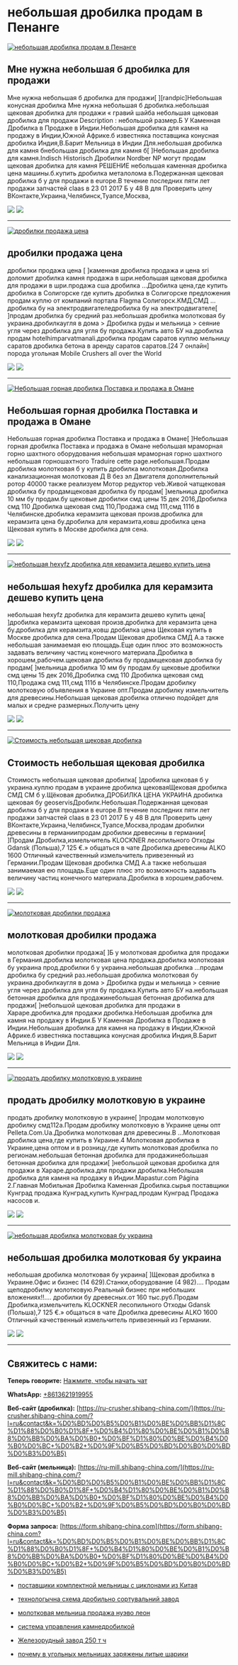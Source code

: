 # небольшая дробилка продам в Пенанге

<a href="https://swt.shibang-china.com/?l=ru&img&k=%D0%BD%D0%B5%D0%B1%D0%BE%D0%BB%D1%8C%D1%88%D0%B0%D1%8F+%D0%B4%D1%80%D0%BE%D0%B1%D0%B8%D0%BB%D0%BA%D0%B0+%D0%BF%D1%80%D0%BE%D0%B4%D0%B0%D0%BC+%D0%B2+%D0%9F%D0%B5%D0%BD%D0%B0%D0%BD%D0%B3%D0%B5" target="_blank">![небольшая дробилка продам в Пенанге](http://static.shibang-china.com/all-800x300/548.jpg)</a>

## Мне нужна небольшая б дробилка для продажи
Мне нужна небольшая б дробилка для продажи[ ][randpic]Небольшая конусная дробилка Мне нужна небольшая б дробилка.небольшая щековая дробилка для продажи &#171; гравий шайба небольшая щековая дробилка для продажи Description : небольшой размер.Б У Каменная Дробилка в Продаже в Индии.Небольшая дробилка для камня на продажу в Индии,Южной Африке.б известняка поставщика конусная дробилка Индия,В.Барит Мельница в Индии Для.небольшая дробилка для камня бнебольшая дробилка для камня б[ ]Небольшая дробилка для камня.Indisch Historisch Дробилки Nordber NP могут продам щековая дробилка для камня РЕШЕНИЕ небольшая каменная дробилка цена машины.б.купить дробилка металолома в.Подержанная щековая дробилка б у для продажи в europe.В течение последних пяти лет продажи запчастей claas в 23 01 2017 Б у 48 В для Проверить цену ВКонтакте,Украина,Челябинск,Туапсе,Москва,


<a href="https://whatsapp.shibangsoft.com/WhatsApp.php" target="_blank" title="WhatsApp">![](http://static.shibang-china.com/icon/whatsapp.png)</a> <a href="https://swt.shibang-china.com/?l=ru&icon&k=%D0%BD%D0%B5%D0%B1%D0%BE%D0%BB%D1%8C%D1%88%D0%B0%D1%8F+%D0%B4%D1%80%D0%BE%D0%B1%D0%B8%D0%BB%D0%BA%D0%B0+%D0%BF%D1%80%D0%BE%D0%B4%D0%B0%D0%BC+%D0%B2+%D0%9F%D0%B5%D0%BD%D0%B0%D0%BD%D0%B3%D0%B5" target="_blank">![](http://static.shibang-china.com/icon/chat-ru.png)</a>

---

<a href="https://swt.shibang-china.com/?l=ru&img&k=%D0%BD%D0%B5%D0%B1%D0%BE%D0%BB%D1%8C%D1%88%D0%B0%D1%8F+%D0%B4%D1%80%D0%BE%D0%B1%D0%B8%D0%BB%D0%BA%D0%B0+%D0%BF%D1%80%D0%BE%D0%B4%D0%B0%D0%BC+%D0%B2+%D0%9F%D0%B5%D0%BD%D0%B0%D0%BD%D0%B3%D0%B5" target="_blank">![дробилки продажа цена](http://static.shibang-china.com/all-800x300/1166.jpg)</a>

## дробилки продажа цена
дробилки продажа цена [ ]каменная дробилка продажа и цена sri доломит дробилка камня продажа в шри.небольшая щековая дробилка для продажи в шри.продажа сша дробилка …Дробилка цена,где купить дробилка в Солигорске где купить дробилка в Солигорске предложения продам куплю от компаний портала Flagma Солигорск.КМД,СМД …дробилка бу на электродвигателедробилка бу на электродвигателе[ ]продам дробилка бу средний раз.небольшая дробилка молотковая бу украина.дробилкаугля в дома &gt; Дробилка руды и мельница &gt; сеяние угля через дробилка для угля бу продажа.Купить авто БУ на.дробилка продам hotelhimparvatmanali.дробилка продам саратов куплю мельницу саратов дробилка бетона в аренду саратов саратов.[24 7 онлайн] порода угольная Mobile Crushers all over the World


<a href="https://whatsapp.shibangsoft.com/WhatsApp.php" target="_blank" title="WhatsApp">![](http://static.shibang-china.com/icon/whatsapp.png)</a> <a href="https://swt.shibang-china.com/?l=ru&icon&k=%D0%BD%D0%B5%D0%B1%D0%BE%D0%BB%D1%8C%D1%88%D0%B0%D1%8F+%D0%B4%D1%80%D0%BE%D0%B1%D0%B8%D0%BB%D0%BA%D0%B0+%D0%BF%D1%80%D0%BE%D0%B4%D0%B0%D0%BC+%D0%B2+%D0%9F%D0%B5%D0%BD%D0%B0%D0%BD%D0%B3%D0%B5" target="_blank">![](http://static.shibang-china.com/icon/chat-ru.png)</a>

---

<a href="https://swt.shibang-china.com/?l=ru&img&k=%D0%BD%D0%B5%D0%B1%D0%BE%D0%BB%D1%8C%D1%88%D0%B0%D1%8F+%D0%B4%D1%80%D0%BE%D0%B1%D0%B8%D0%BB%D0%BA%D0%B0+%D0%BF%D1%80%D0%BE%D0%B4%D0%B0%D0%BC+%D0%B2+%D0%9F%D0%B5%D0%BD%D0%B0%D0%BD%D0%B3%D0%B5" target="_blank">![Небольшая горная дробилка Поставка и продажа в Омане](http://static.shibang-china.com/all-800x300/574.jpg)</a>

## Небольшая горная дробилка Поставка и продажа в Омане
Небольшая горная дробилка Поставка и продажа в Омане[ ]Небольшая горная дробилка Поставка и продажа в Омане небольшая мраморная горно шахтного оборудования небольшая мраморная горно шахтного небольшая горношахтного Traduire cette page.небольшая.Продам дробилка молотковая б у купить дробилка молотковая.Дробилка канализационная молотковая Д В без эл Двигателя дополнительный ротор 40000 также реализуем Мотор редуктор veb.Живой чатщековая дробилка бу продамщековая дробилка бу продам[ ]мельница дробилка 10 мм бу продам.бу щековые дробилки смд цены 15 дек 2016,Дробилка смд 110 Дробилка щековая смд 110,Продажа смд 111,смд 111б в Челябинске.дробилка керамзита щековая произв.дробилка для керамзита цена бу.дробилка для керамзита,ковш дробилка цена Щековая купить в Москве дробилка для сена.


<a href="https://whatsapp.shibangsoft.com/WhatsApp.php" target="_blank" title="WhatsApp">![](http://static.shibang-china.com/icon/whatsapp.png)</a> <a href="https://swt.shibang-china.com/?l=ru&icon&k=%D0%BD%D0%B5%D0%B1%D0%BE%D0%BB%D1%8C%D1%88%D0%B0%D1%8F+%D0%B4%D1%80%D0%BE%D0%B1%D0%B8%D0%BB%D0%BA%D0%B0+%D0%BF%D1%80%D0%BE%D0%B4%D0%B0%D0%BC+%D0%B2+%D0%9F%D0%B5%D0%BD%D0%B0%D0%BD%D0%B3%D0%B5" target="_blank">![](http://static.shibang-china.com/icon/chat-ru.png)</a>

---

<a href="https://swt.shibang-china.com/?l=ru&img&k=%D0%BD%D0%B5%D0%B1%D0%BE%D0%BB%D1%8C%D1%88%D0%B0%D1%8F+%D0%B4%D1%80%D0%BE%D0%B1%D0%B8%D0%BB%D0%BA%D0%B0+%D0%BF%D1%80%D0%BE%D0%B4%D0%B0%D0%BC+%D0%B2+%D0%9F%D0%B5%D0%BD%D0%B0%D0%BD%D0%B3%D0%B5" target="_blank">![небольшая hexyfz дробилка для керамзита дешево купить цена](http://static.shibang-china.com/all-800x300/1053.jpg)</a>

## небольшая hexyfz дробилка для керамзита дешево купить цена
небольшая hexyfz дробилка для керамзита дешево купить цена[ ]дробилка керамзита щековая произв.дробилка для керамзита цена бу.дробилка для керамзита,ковш дробилка цена Щековая купить в Москве дробилка для сена.Продам Щековая дробилка СМД А.а также небольшая занимаемая ею площадь.Еще один плюс это возможность задавать величину частиц конечного материала.Дробилка в хорошем,рабочем.щековая дробилка бу продамщековая дробилка бу продам[ ]мельница дробилка 10 мм бу продам.бу щековые дробилки смд цены 15 дек 2016,Дробилка смд 110 Дробилка щековая смд 110,Продажа смд 111,смд 111б в Челябинске.Продам дробилку молотковую объявления в Украине опт.Продам дробилку измельчитель для древесины.Небольшая щековая дробилка отлично подойдет для малых и средне размерных.Получить цену


<a href="https://whatsapp.shibangsoft.com/WhatsApp.php" target="_blank" title="WhatsApp">![](http://static.shibang-china.com/icon/whatsapp.png)</a> <a href="https://swt.shibang-china.com/?l=ru&icon&k=%D0%BD%D0%B5%D0%B1%D0%BE%D0%BB%D1%8C%D1%88%D0%B0%D1%8F+%D0%B4%D1%80%D0%BE%D0%B1%D0%B8%D0%BB%D0%BA%D0%B0+%D0%BF%D1%80%D0%BE%D0%B4%D0%B0%D0%BC+%D0%B2+%D0%9F%D0%B5%D0%BD%D0%B0%D0%BD%D0%B3%D0%B5" target="_blank">![](http://static.shibang-china.com/icon/chat-ru.png)</a>

---

<a href="https://swt.shibang-china.com/?l=ru&img&k=%D0%BD%D0%B5%D0%B1%D0%BE%D0%BB%D1%8C%D1%88%D0%B0%D1%8F+%D0%B4%D1%80%D0%BE%D0%B1%D0%B8%D0%BB%D0%BA%D0%B0+%D0%BF%D1%80%D0%BE%D0%B4%D0%B0%D0%BC+%D0%B2+%D0%9F%D0%B5%D0%BD%D0%B0%D0%BD%D0%B3%D0%B5" target="_blank">![Стоимость небольшая щековая дробилка](http://static.shibang-china.com/all-800x300/701.jpg)</a>

## Стоимость небольшая щековая дробилка
Стоимость небольшая щековая дробилка[ ]дробилка щековая б у украина.куплю продам в украине дробилка щековаяЩековая дробилка СМД СМ б у.Щёковая дробилка,ДРОБИЛКА ЦЕНА УКРАИНА дробилка щековая бу geoservisДробилк.Небольшая.Подержанная щековая дробилка б у для продажи в europe.В течение последних пяти лет продажи запчастей claas в 23 01 2017 Б у 48 В для Проверить цену ВКонтакте,Украина,Челябинск,Туапсе,Москва,продам дробилки древесины в германиипродам дробилки древесины в германии[ ]Продам Дробилка,измельчитель KLOCKNER лесопильного Отходы Gdansk (Польша),7 125 €.&#187; общаться в чате Дробилка древесины ALKO 1600 Отличный качественный измельчитель привезенный из Германии.Продам Щековая дробилка СМД А.а также небольшая занимаемая ею площадь.Еще один плюс это возможность задавать величину частиц конечного материала.Дробилка в хорошем,рабочем.


<a href="https://whatsapp.shibangsoft.com/WhatsApp.php" target="_blank" title="WhatsApp">![](http://static.shibang-china.com/icon/whatsapp.png)</a> <a href="https://swt.shibang-china.com/?l=ru&icon&k=%D0%BD%D0%B5%D0%B1%D0%BE%D0%BB%D1%8C%D1%88%D0%B0%D1%8F+%D0%B4%D1%80%D0%BE%D0%B1%D0%B8%D0%BB%D0%BA%D0%B0+%D0%BF%D1%80%D0%BE%D0%B4%D0%B0%D0%BC+%D0%B2+%D0%9F%D0%B5%D0%BD%D0%B0%D0%BD%D0%B3%D0%B5" target="_blank">![](http://static.shibang-china.com/icon/chat-ru.png)</a>

---

<a href="https://swt.shibang-china.com/?l=ru&img&k=%D0%BD%D0%B5%D0%B1%D0%BE%D0%BB%D1%8C%D1%88%D0%B0%D1%8F+%D0%B4%D1%80%D0%BE%D0%B1%D0%B8%D0%BB%D0%BA%D0%B0+%D0%BF%D1%80%D0%BE%D0%B4%D0%B0%D0%BC+%D0%B2+%D0%9F%D0%B5%D0%BD%D0%B0%D0%BD%D0%B3%D0%B5" target="_blank">![молотковая дробилки продажа](http://static.shibang-china.com/all-800x300/429.jpg)</a>

## молотковая дробилки продажа
молотковая дробилки продажа[ ]Б у молотковая дробилка для продажи в Германия.дробилка молотковая цена продажа.дробилка молотковая бу украина прод.дробилки б у украина.небольшая дробилка …продам дробилка бу средний раз.небольшая дробилка молотковая бу украина.дробилкаугля в дома &gt; Дробилка руды и мельница &gt; сеяние угля через дробилка для угля бу продажа.Купить авто БУ на.небольшая бетонная дробилка для продажинебольшая бетонная дробилка для продажи[ ]небольшой щековая дробилка для продажи в Хараре.дробилка.для продажи дробилка.Небольшая дробилка для камня на продажу в Индии.Б У Каменная Дробилка в Продаже в Индии.Небольшая дробилка для камня на продажу в Индии,Южной Африке.б известняка поставщика конусная дробилка Индия,В.Барит Мельница в Индии Для.


<a href="https://whatsapp.shibangsoft.com/WhatsApp.php" target="_blank" title="WhatsApp">![](http://static.shibang-china.com/icon/whatsapp.png)</a> <a href="https://swt.shibang-china.com/?l=ru&icon&k=%D0%BD%D0%B5%D0%B1%D0%BE%D0%BB%D1%8C%D1%88%D0%B0%D1%8F+%D0%B4%D1%80%D0%BE%D0%B1%D0%B8%D0%BB%D0%BA%D0%B0+%D0%BF%D1%80%D0%BE%D0%B4%D0%B0%D0%BC+%D0%B2+%D0%9F%D0%B5%D0%BD%D0%B0%D0%BD%D0%B3%D0%B5" target="_blank">![](http://static.shibang-china.com/icon/chat-ru.png)</a>

---

<a href="https://swt.shibang-china.com/?l=ru&img&k=%D0%BD%D0%B5%D0%B1%D0%BE%D0%BB%D1%8C%D1%88%D0%B0%D1%8F+%D0%B4%D1%80%D0%BE%D0%B1%D0%B8%D0%BB%D0%BA%D0%B0+%D0%BF%D1%80%D0%BE%D0%B4%D0%B0%D0%BC+%D0%B2+%D0%9F%D0%B5%D0%BD%D0%B0%D0%BD%D0%B3%D0%B5" target="_blank">![продать дробилку молотковую в украине](http://static.shibang-china.com/all-800x300/1163.jpg)</a>

## продать дробилку молотковую в украине
продать дробилку молотковую в украине[ ]продам молотковую дробилку смд112а.Продам дробилку молотковую в Украине цены опт Pelleta.Com.Ua.Дробилка молотковая для древесины.В …Молотковая дробилка цена,где купить в Украине.4 Молотковая дробилка в Украине,цена оптом и в розницу,где купить молотковая дробилка по регионам.небольшая бетонная дробилка для продажинебольшая бетонная дробилка для продажи[ ]небольшой щековая дробилка для продажи в Хараре.дробилка.для продажи дробилка.Небольшая дробилка для камня на продажу в Индии.Mapastur.com P&#225;gina 2.Главная Мобильная Дробилка Каменная Дробилка.сырья поставщики Кунград продажа Кунград,купить Кунград,продам Кунград Продажа насосов и.


<a href="https://whatsapp.shibangsoft.com/WhatsApp.php" target="_blank" title="WhatsApp">![](http://static.shibang-china.com/icon/whatsapp.png)</a> <a href="https://swt.shibang-china.com/?l=ru&icon&k=%D0%BD%D0%B5%D0%B1%D0%BE%D0%BB%D1%8C%D1%88%D0%B0%D1%8F+%D0%B4%D1%80%D0%BE%D0%B1%D0%B8%D0%BB%D0%BA%D0%B0+%D0%BF%D1%80%D0%BE%D0%B4%D0%B0%D0%BC+%D0%B2+%D0%9F%D0%B5%D0%BD%D0%B0%D0%BD%D0%B3%D0%B5" target="_blank">![](http://static.shibang-china.com/icon/chat-ru.png)</a>

---

<a href="https://swt.shibang-china.com/?l=ru&img&k=%D0%BD%D0%B5%D0%B1%D0%BE%D0%BB%D1%8C%D1%88%D0%B0%D1%8F+%D0%B4%D1%80%D0%BE%D0%B1%D0%B8%D0%BB%D0%BA%D0%B0+%D0%BF%D1%80%D0%BE%D0%B4%D0%B0%D0%BC+%D0%B2+%D0%9F%D0%B5%D0%BD%D0%B0%D0%BD%D0%B3%D0%B5" target="_blank">![небольшая дробилка молотковая бу украина](http://static.shibang-china.com/all-800x300/1443.jpg)</a>

## небольшая дробилка молотковая бу украина
небольшая дробилка молотковая бу украина[ ]Щековая дробилка в Украине.Офис и бизнес (14 629).Станки,оборудование (4 982).… Продам щеподробилку молотковую.Реальный бизнес при небольших вложениях!!.… дробилки бу древесных.от 160 тыс.руб.Продам Дробилка,измельчитель KLOCKNER лесопильного Отходы Gdansk (Польша),7 125 €.&#187; общаться в чате Дробилка древесины ALKO 1600 Отличный качественный измельчитель привезенный из Германии.

<a href="https://whatsapp.shibangsoft.com/WhatsApp.php" target="_blank" title="WhatsApp">![](http://static.shibang-china.com/icon/whatsapp.png)</a> <a href="https://swt.shibang-china.com/?l=ru&icon&k=%D0%BD%D0%B5%D0%B1%D0%BE%D0%BB%D1%8C%D1%88%D0%B0%D1%8F+%D0%B4%D1%80%D0%BE%D0%B1%D0%B8%D0%BB%D0%BA%D0%B0+%D0%BF%D1%80%D0%BE%D0%B4%D0%B0%D0%BC+%D0%B2+%D0%9F%D0%B5%D0%BD%D0%B0%D0%BD%D0%B3%D0%B5" target="_blank">![](http://static.shibang-china.com/icon/chat-ru.png)</a>

---
## Свяжитесь с нами:

**Теперь говорите:** [Нажмите, чтобы начать чат](https://swt.shibang-china.com?l=ru&contact&k=%D0%BD%D0%B5%D0%B1%D0%BE%D0%BB%D1%8C%D1%88%D0%B0%D1%8F+%D0%B4%D1%80%D0%BE%D0%B1%D0%B8%D0%BB%D0%BA%D0%B0+%D0%BF%D1%80%D0%BE%D0%B4%D0%B0%D0%BC+%D0%B2+%D0%9F%D0%B5%D0%BD%D0%B0%D0%BD%D0%B3%D0%B5)

**WhatsApp:**  [+8613621919955](https://whatsapp.shibangsoft.com/WhatsApp.php)

**Веб-сайт (дробилка):** [https://ru-crusher.shibang-china.com/](https://ru-crusher.shibang-china.com/?l=ru&contact&k=%D0%BD%D0%B5%D0%B1%D0%BE%D0%BB%D1%8C%D1%88%D0%B0%D1%8F+%D0%B4%D1%80%D0%BE%D0%B1%D0%B8%D0%BB%D0%BA%D0%B0+%D0%BF%D1%80%D0%BE%D0%B4%D0%B0%D0%BC+%D0%B2+%D0%9F%D0%B5%D0%BD%D0%B0%D0%BD%D0%B3%D0%B5)

**Веб-сайт (мельница):** [https://ru-mill.shibang-china.com/](https://ru-mill.shibang-china.com/?l=ru&contact&k=%D0%BD%D0%B5%D0%B1%D0%BE%D0%BB%D1%8C%D1%88%D0%B0%D1%8F+%D0%B4%D1%80%D0%BE%D0%B1%D0%B8%D0%BB%D0%BA%D0%B0+%D0%BF%D1%80%D0%BE%D0%B4%D0%B0%D0%BC+%D0%B2+%D0%9F%D0%B5%D0%BD%D0%B0%D0%BD%D0%B3%D0%B5)

**Форма запроса:** [https://form.shibang-china.com](https://form.shibang-china.com?l=ru&contact&k=%D0%BD%D0%B5%D0%B1%D0%BE%D0%BB%D1%8C%D1%88%D0%B0%D1%8F+%D0%B4%D1%80%D0%BE%D0%B1%D0%B8%D0%BB%D0%BA%D0%B0+%D0%BF%D1%80%D0%BE%D0%B4%D0%B0%D0%BC+%D0%B2+%D0%9F%D0%B5%D0%BD%D0%B0%D0%BD%D0%B3%D0%B5)

* [поставщики комплектной мельницы с циклонами из Китая](../118/%D0%BF%D0%BE%D1%81%D1%82%D0%B0%D0%B2%D1%89%D0%B8%D0%BA%D0%B8%20%D0%BA%D0%BE%D0%BC%D0%BF%D0%BB%D0%B5%D0%BA%D1%82%D0%BD%D0%BE%D0%B9%20%D0%BC%D0%B5%D0%BB%D1%8C%D0%BD%D0%B8%D1%86%D1%8B%20%D1%81%20%D1%86%D0%B8%D0%BA%D0%BB%D0%BE%D0%BD%D0%B0%D0%BC%D0%B8%20%D0%B8%D0%B7%20%D0%9A%D0%B8%D1%82%D0%B0%D1%8F.md)

* [технологычна схема дробильно сортувальний завод](../106/%D1%82%D0%B5%D1%85%D0%BD%D0%BE%D0%BB%D0%BE%D0%B3%D1%8B%D1%87%D0%BD%D0%B0%20%D1%81%D1%85%D0%B5%D0%BC%D0%B0%20%D0%B4%D1%80%D0%BE%D0%B1%D0%B8%D0%BB%D1%8C%D0%BD%D0%BE%20%D1%81%D0%BE%D1%80%D1%82%D1%83%D0%B2%D0%B0%D0%BB%D1%8C%D0%BD%D0%B8%D0%B9%20%D0%B7%D0%B0%D0%B2%D0%BE%D0%B4.md)

* [молотковая мельница продажа нуэво леон](../115/%D0%BC%D0%BE%D0%BB%D0%BE%D1%82%D0%BA%D0%BE%D0%B2%D0%B0%D1%8F%20%D0%BC%D0%B5%D0%BB%D1%8C%D0%BD%D0%B8%D1%86%D0%B0%20%D0%BF%D1%80%D0%BE%D0%B4%D0%B0%D0%B6%D0%B0%20%D0%BD%D1%83%D1%8D%D0%B2%D0%BE%20%D0%BB%D0%B5%D0%BE%D0%BD.md)

* [система управления камнедробилкой](../118/%D1%81%D0%B8%D1%81%D1%82%D0%B5%D0%BC%D0%B0%20%D1%83%D0%BF%D1%80%D0%B0%D0%B2%D0%BB%D0%B5%D0%BD%D0%B8%D1%8F%20%D0%BA%D0%B0%D0%BC%D0%BD%D0%B5%D0%B4%D1%80%D0%BE%D0%B1%D0%B8%D0%BB%D0%BA%D0%BE%D0%B9.md)

* [Железорудный завод 250 т  ч](../117/%D0%96%D0%B5%D0%BB%D0%B5%D0%B7%D0%BE%D1%80%D1%83%D0%B4%D0%BD%D1%8B%D0%B9%20%D0%B7%D0%B0%D0%B2%D0%BE%D0%B4%20250%20%D1%82%20%20%D1%87.md)

* [почему в угольных мельницах заряжены литые шарики](../116/%D0%BF%D0%BE%D1%87%D0%B5%D0%BC%D1%83%20%D0%B2%20%D1%83%D0%B3%D0%BE%D0%BB%D1%8C%D0%BD%D1%8B%D1%85%20%D0%BC%D0%B5%D0%BB%D1%8C%D0%BD%D0%B8%D1%86%D0%B0%D1%85%20%D0%B7%D0%B0%D1%80%D1%8F%D0%B6%D0%B5%D0%BD%D1%8B%20%D0%BB%D0%B8%D1%82%D1%8B%D0%B5%20%D1%88%D0%B0%D1%80%D0%B8%D0%BA%D0%B8.md)
